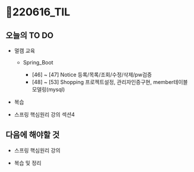 # 📝220616_TIL

## 오늘의 TO DO

- 멀캠 교육

  - Spring_Boot

    - [46] ~ [47] Notice 등록/목록/조회/수정/삭제/pw검증
    - [48] ~ [53] Shopping 프로젝트설정, 관리자인증구현, member테이블 모델링(mysql)

- 복습

- 스프링 핵심원리 강의 섹션4

## 다음에 해야할 것

- 스프링 핵심원리 강의

- 복습 및 정리
